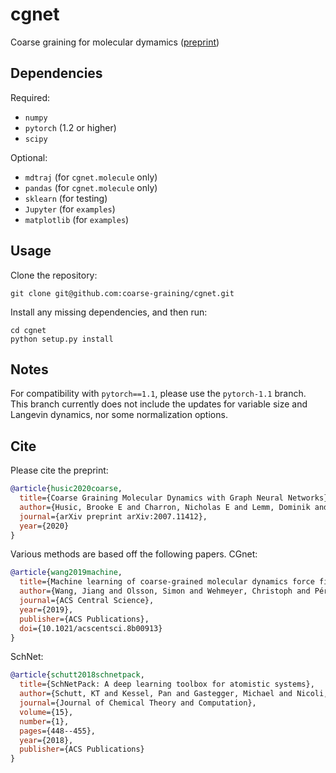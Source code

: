 cgnet
=====

Coarse graining for molecular dymamics ([preprint](https://arxiv.org/abs/2007.11412))

Dependencies
------------
Required:
+ `numpy`
+ `pytorch` (1.2 or higher)
+ `scipy`

Optional:
+ `mdtraj` (for `cgnet.molecule` only)
+ `pandas` (for `cgnet.molecule` only)
+ `sklearn` (for testing)
+ `Jupyter` (for `examples`)
+ `matplotlib` (for `examples`)

Usage
-----
Clone the repository:
```
git clone git@github.com:coarse-graining/cgnet.git
```

Install any missing dependencies, and then run:
```
cd cgnet
python setup.py install
```

Notes
-----
For compatibility with `pytorch==1.1`, please use the `pytorch-1.1` branch. This branch currently does not include the updates for variable size and Langevin dynamics, nor some normalization options.

Cite
----
Please cite the preprint:

```bibtex
@article{husic2020coarse,
  title={Coarse Graining Molecular Dynamics with Graph Neural Networks},
  author={Husic, Brooke E and Charron, Nicholas E and Lemm, Dominik and Wang, Jiang and Pérez, Adrià and Krämer, Andreas and Chen, Yaoyi and Olsson, Simon and de Fabritiis, Gianni and Noé, Frank and Clementi, Cecilia},
  journal={arXiv preprint arXiv:2007.11412},
  year={2020}
}
```

Various methods are based off the following papers. CGnet:

```bibtex
@article{wang2019machine,
  title={Machine learning of coarse-grained molecular dynamics force fields},
  author={Wang, Jiang and Olsson, Simon and Wehmeyer, Christoph and Pérez, Adrià and Charron, Nicholas E and de Fabritiis, Gianni and Noé, Frank and Clementi, Cecilia},
  journal={ACS Central Science},
  year={2019},
  publisher={ACS Publications},
  doi={10.1021/acscentsci.8b00913}
}
```

SchNet:

```bibtex
@article{schutt2018schnetpack,
  title={SchNetPack: A deep learning toolbox for atomistic systems},
  author={Schutt, KT and Kessel, Pan and Gastegger, Michael and Nicoli, KA and Tkatchenko, Alexandre and Müller, K-R},
  journal={Journal of Chemical Theory and Computation},
  volume={15},
  number={1},
  pages={448--455},
  year={2018},
  publisher={ACS Publications}
}
```
